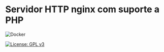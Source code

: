 # Servidor HTTP nginx com suporte a PHP

![Docker](https://img.shields.io/badge/docker-%230db7ed.svg?style=for-the-badge&logo=docker&logoColor=white)

[![License: GPL v3](https://img.shields.io/badge/License-GPLv3-blue.svg)](https://www.gnu.org/licenses/gpl-3.0)
